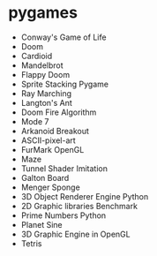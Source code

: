 # pygames

- Conway's Game of Life
- Doom
- Cardioid
- Mandelbrot
- Flappy Doom
- Sprite Stacking Pygame
- Ray Marching
- Langton's Ant
- Doom Fire Algorithm
- Mode 7
- Arkanoid Breakout
- ASCII-pixel-art
- FurMark OpenGL
- Maze
- Tunnel Shader Imitation
- Galton Board
- Menger Sponge
- 3D Object Renderer Engine Python
- 2D Graphic libraries Benchmark
- Prime Numbers Python
- Planet Sine
- 3D Graphic Engine in OpenGL
- Tetris
